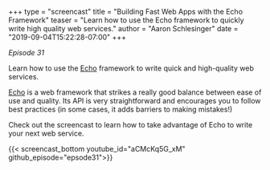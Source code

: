 +++
type = "screencast"
title = "Building Fast Web Apps with the Echo Framework"
teaser = "Learn how to use the Echo framework to quickly write high quality web services."
author = "Aaron Schlesinger"
date = "2019-09-04T15:22:28-07:00"
+++

_Episode 31_

Learn how to use the [Echo](https://echo.labstack.com/) framework to write quick and high-quality web services.

<!--more-->

[Echo](https://echo.labstack.com/) is a web framework that strikes a really good balance between ease of use and quality. Its API is very straightforward and encourages you to follow best practices (in some cases, it adds barriers to making mistakes!)

Check out the screencast to learn how to take advantage of Echo to write your next web service.

{{< screencast_bottom youtube_id="aCMcKq5G_xM" github_episode="epsode31">}}


